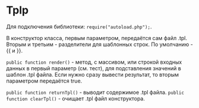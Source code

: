 # Tplp

Для подключения библиотеки: `require("autoload.php");`.

В конструктор класса, первым параметром, 
передаётся сам файл .tpl. Вторым и третьим -
разделители для шаблонных строк. По умолчанию - {{ и }}.

`public function render()` - метод, с массивом, или строкой входных
данных в первый параметр (см. тест), для подставления
значений в шаблон .tpl файла. Если нужно сразу вывести
результат, то вторым параметром передаётся true.

`public function returnTpl()` - выводит содержимое .tpl файла.
`public function clearTpl()` - очищает .tpl файл конструктора.